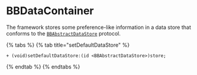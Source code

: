 # BBDataContainer

The framework stores some preference-like information in a data store that conforms to the [`BBAbstractDataStore`](bbabstractdatastore.md) protocol.

{% tabs %}
{% tab title="setDefaultDataStore" %}
```aspnet
+ (void)setDefaultDataStore:(id <BBAbstractDataStore>)store;
```
{% endtab %}
{% endtabs %}
